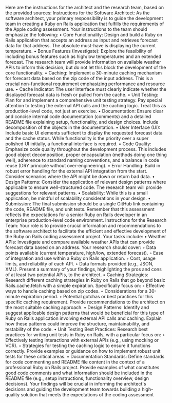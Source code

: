 Here are the instructions for the architect and the research team, based on the provided sources:
Instructions for the Software Architect:
As the software architect, your primary responsibility is to guide the development team in creating a Ruby on Rails application that fulfills the requirements of the Apple coding assessment. Your instructions to the team should emphasize the following:
•
Core Functionality: Design and build a Ruby on Rails application that accepts an address as input and retrieves forecast data for that address. The absolute must-have is displaying the current temperature.
•
Bonus Features (Investigate): Explore the feasibility of including bonus features such as high/low temperatures and an extended forecast. The research team will provide information on available weather APIs to inform this decision, but do not let this block the development of the core functionality.
•
Caching: Implement a 30-minute caching mechanism for forecast data based on the zip code of the input address. This is a crucial non-functional requirement emphasizing performance and resource use.
•
Cache Indicator: The user interface must clearly indicate whether the displayed forecast data is fresh or pulled from the cache.
•
Unit Testing: Plan for and implement a comprehensive unit testing strategy. Pay special attention to testing the external API calls and the caching logic. Treat this as production-level code, not just an exercise.
•
Documentation: Ensure clear and concise internal code documentation (comments) and a detailed README file explaining setup, functionality, and design choices. Include decomposition of the objects in the documentation.
•
User Interface (UI): Include basic UI elements sufficient to display the requested forecast data and the cache status. While functionality is the priority over a super polished UI initially, a functional interface is required.
•
Code Quality: Emphasize code quality throughout the development process. This includes good object decomposition, proper encapsulation (methods doing one thing well), adherence to standard naming conventions, and a balance in code reuse (DRY principle without over-engineering).
•
Error Handling: Build in robust error handling for the external API integration from the start. Consider scenarios where the API might be down or return bad data.
•
Design Patterns: Consider the application of relevant design patterns where applicable to ensure well-structured code. The research team will provide suggestions for relevant patterns.
•
Scalability: While this is a small application, be mindful of scalability considerations in your design.
•
Submission: The final submission should be a single GitHub link containing the code, README file, and unit tests.
Remember that this assessment reflects the expectations for a senior Ruby on Rails developer in an enterprise production-level code environment.
Instructions for the Research Team:
Your role is to provide crucial information and recommendations to the software architect to facilitate the efficient and effective development of the Ruby on Rails coding assessment project. Your tasks include:
•
Weather APIs: Investigate and compare available weather APIs that can provide forecast data based on an address. Your research should cover:
◦
Data points available (current temperature, high/low, extended forecast).
◦
Ease of integration and use within a Ruby on Rails application.
◦
Cost, usage limits, and reliability of each API.
◦
Data formats provided (e.g., JSON, XML). Present a summary of your findings, highlighting the pros and cons of at least two potential APIs, to the architect.
•
Caching Strategies: Research different caching strategies in Ruby on Rails that go beyond basic Rails.cache.fetch with a simple expiration. Specifically focus on:
◦
Effective ways to handle caching based on zip codes.
◦
Considerations for a 30-minute expiration period.
◦
Potential gotchas or best practices for this specific caching requirement. Provide recommendations to the architect on the most suitable caching approach.
•
Design Patterns: Identify and suggest applicable design patterns that would be beneficial for this type of Ruby on Rails application involving external API calls and caching. Explain how these patterns could improve the structure, maintainability, and testability of the code.
•
Unit Testing Best Practices: Research best practices for writing unit tests in Ruby on Rails, with a particular focus on:
◦
Effectively testing interactions with external APIs (e.g., using mocking or VCR).
◦
Strategies for testing the caching logic to ensure it functions correctly. Provide examples or guidance on how to implement robust unit tests for these critical areas.
•
Documentation Standards: Define standards for code commenting and README file content in the context of a professional Ruby on Rails project. Provide examples of what constitutes good code comments and what information should be included in the README file (e.g., setup instructions, functionality overview, design decisions).
Your findings will be crucial in informing the architect's decisions and guiding the development team towards building a high-quality solution that meets the expectations of the coding assessment